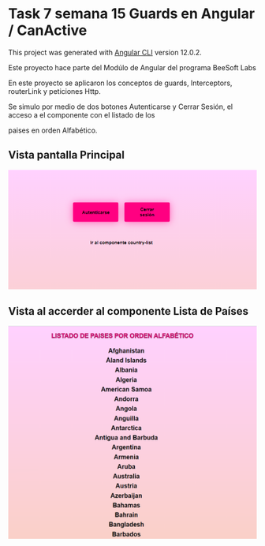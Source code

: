 # Task 7 semana 15 Guards en Angular / CanActive

This project was generated with [Angular CLI](https://github.com/angular/angular-cli) version 12.0.2.

Este proyecto hace parte del Modúlo de Angular del programa BeeSoft Labs

En este proyecto se aplicaron los conceptos de guards, Interceptors, routerLink y peticiones Http.

Se simulo por medio de dos botones Autenticarse y Cerrar Sesión, el acceso a el componente con el listado de los 

paises en orden Alfabético.

## Vista pantalla Principal

<img src="/src/assets/img/Guards. Angular.PNG" alt= "Botones"> 

## Vista al accerder al componente Lista de Países

<img src="/src/assets/img/AccesoComponente.PNG" alt= "Paises"> 